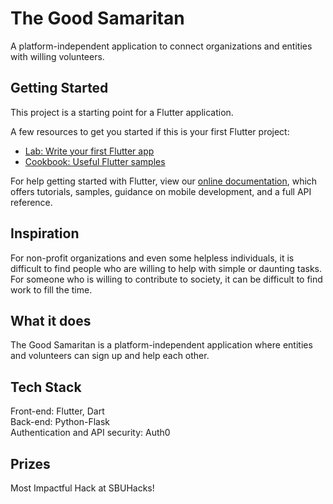 # The Good Samaritan

A platform-independent application to connect organizations and entities with willing volunteers.

## Getting Started

This project is a starting point for a Flutter application.

A few resources to get you started if this is your first Flutter project:

- [Lab: Write your first Flutter app](https://flutter.dev/docs/get-started/codelab)
- [Cookbook: Useful Flutter samples](https://flutter.dev/docs/cookbook)

For help getting started with Flutter, view our
[online documentation](https://flutter.dev/docs), which offers tutorials,
samples, guidance on mobile development, and a full API reference.

## Inspiration

For non-profit organizations and even some helpless individuals, it is difficult to find people who are willing to help with simple or daunting tasks. For someone who is willing to contribute to society, it can be difficult to find work to fill the time.

## What it does

The Good Samaritan is a platform-independent application where entities and volunteers can sign up and help each other. 

## Tech Stack

Front-end: Flutter, Dart<br>
Back-end: Python-Flask<br>
Authentication and API security: Auth0

## Prizes
Most Impactful Hack at SBUHacks!
